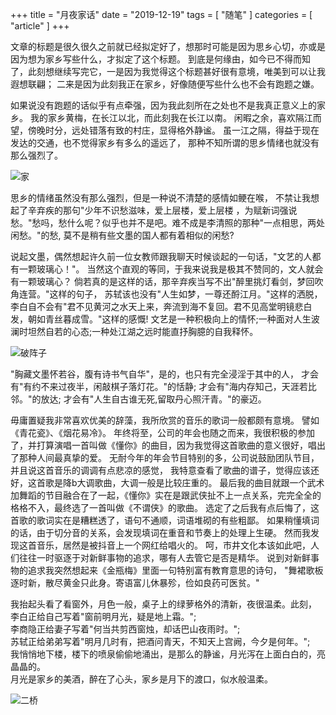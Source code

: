 +++
title = "月夜家话"
date = "2019-12-19"
tags = [ "随笔" ]
categories = [ "article" ]
+++

文章的标题是很久很久之前就已经拟定好了，想那时可能是因为思乡心切，亦或是因为想为家乡写些什么，才拟定了这个标题。
到底是何缘由，如今已不得而知了，此刻想继续写完它，一是因为我觉得这个标题甚好很有意境，唯美到可以让我遐想联翩；
二来是因为此刻我正在家乡，好像随便写些什么也不会有跑题之嫌。
<!--more-->
如果说没有跑题的话似乎有点牵强，因为我此刻所在之处也不是我真正意义上的家乡。
我的家乡黄梅，在长江以北，而此刻我在长江以南。
闲暇之余，喜欢隔江而望，傍晚时分，远处错落有致的村庄，显得格外静谧。
虽一江之隔，得益于现在发达的交通，也不觉得家乡有多么的遥远了，
那种不知所谓的思乡情绪也就没有那么强烈了。

![家](../../pictures/home.jpg '点我访问')

思乡的情绪虽然没有那么强烈，但是一种说不清楚的感情如鲠在喉，
不禁让我想起了辛弃疾的那句"少年不识愁滋味，爱上层楼，爱上层楼
，为赋新词强说愁。"愁吗，愁什么呢？似乎也并不是吧。难不成是李清照的那种"一点相思，两处闲愁。"的愁,
莫不是稍有些文墨的国人都有着相似的闲愁?

说起文墨，偶然想起许久前一位女教师跟我聊天时候谈起的一句话，"文艺的人都有一颗玻璃心！"。
当然这个直观的等同，于我来说我是极其不赞同的，文人就会有一颗玻璃心？
倘若真的是这样的话，那辛弃疾当写不出"醉里挑灯看剑，梦回吹角连营。"这样的句子，
苏轼该也没有"人生如梦，一尊还酹江月。"这样的洒脱，
李白自不会有"君不见黄河之水天上来，奔流到海不复回。君不见高堂明镜悲白发，朝如青丝暮成雪。"这样的感慨!
文艺是一种积极向上的情怀;一种面对人生波澜时坦然自若的心态;一种处江湖之远时能直抒胸臆的自我释怀。

![破阵子](../../pictures/xinqiji.jpg '点我访问')

"胸藏文墨怀若谷，腹有诗书气自华"，是的，也只有完全浸淫于其中的人，
才会有"有约不来过夜半，闲敲棋子落灯花。"的恬静;
才会有"海内存知己，天涯若比邻。"的放达;
才会有"人生自古谁无死,留取丹心照汗青。"的豪迈。

毋庸置疑我非常喜欢优美的辞藻，我所欣赏的音乐的歌词一般都颇有意境。
譬如《青花瓷》、《烟花易冷》。
年终将至，公司的年会也随之而来，我很积极的参加了，并打算演唱一首叫做《懂你》的曲目，因为我觉得这首歌曲的意义很好，唱出了那种人间最真挚的爱。
无耐今年的年会节目特别的多，公司说鼓励团队节目，并且说这首音乐的调调有点悲凉的感觉，
我特意查看了歌曲的谱子，觉得应该还好，这首歌是降b大调歌曲，大调一般是比较庄重的。
最后我的曲目就跟一个武术加舞蹈的节目融合在了一起，《懂你》实在是跟武侠扯不上一点关系，完完全全的格格不入，最终选了一首叫做《不谓侠》的歌曲。
选定了之后我有点后悔了，这首歌的歌词实在是糟糕透了，语句不通顺，词语堆砌的有些粗鄙。
如果稍懂填词的话，由于切分音的关系，会发现填词在重音和节奏上的处理上生硬。
然而我发现这首音乐，居然是被抖音上一个网红给唱火的。
呵，市井文化本该如此吧，人们往往一时驱逐于对新鲜事物的追求，哪有人去管它是否是精华。
说到对新鲜事物的追求我突然想起来《金瓶梅》里面一句特别富有教育意思的诗句，
"舞裙歌板逐时新，散尽黄金只此身。寄语富儿休暴殄，俭如良药可医贫。"

我抬起头看了看窗外，月色一般，桌子上的绿萝格外的清新，夜很温柔。此刻，  
李白正给自己写着"窗前明月光，疑是地上霜。";  
李商隐正给妻子写着"何当共剪西窗烛，却话巴山夜雨时。";  
苏轼正给弟弟写着"明月几时有，把酒问青天，不知天上宫阙，今夕是何年。";  
我悄悄地下楼，楼下的喷泉偷偷地涌出，是那么的静谧，月光泻在上面白白的，亮晶晶的。  
月光是家乡的美酒，醉在了心头，家乡是月下的渡口，似水般温柔。

![二桥](../../pictures/erqiao.jpg '点我访问')

